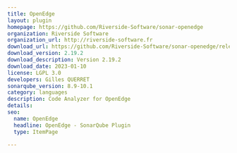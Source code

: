 ```yaml
---
title: OpenEdge
layout: plugin
homepage: https://github.com/Riverside-Software/sonar-openedge
organization: Riverside Software
organization_url: http://riverside-software.fr
download_url: https://github.com/Riverside-Software/sonar-openedge/releases/download/V2.19.1/sonar-openedge-plugin-2.19.2.jar
download_version: 2.19.2
download_description: Version 2.19.2
download_date: 2023-01-10
license: LGPL 3.0
developers: Gilles QUERRET
sonarqube_version: 8.9-10.1
category: languages
description: Code Analyzer for OpenEdge
details: 
seo:
  name: OpenEdge
  headline: OpenEdge - SonarQube Plugin
  type: ItemPage

---
```

